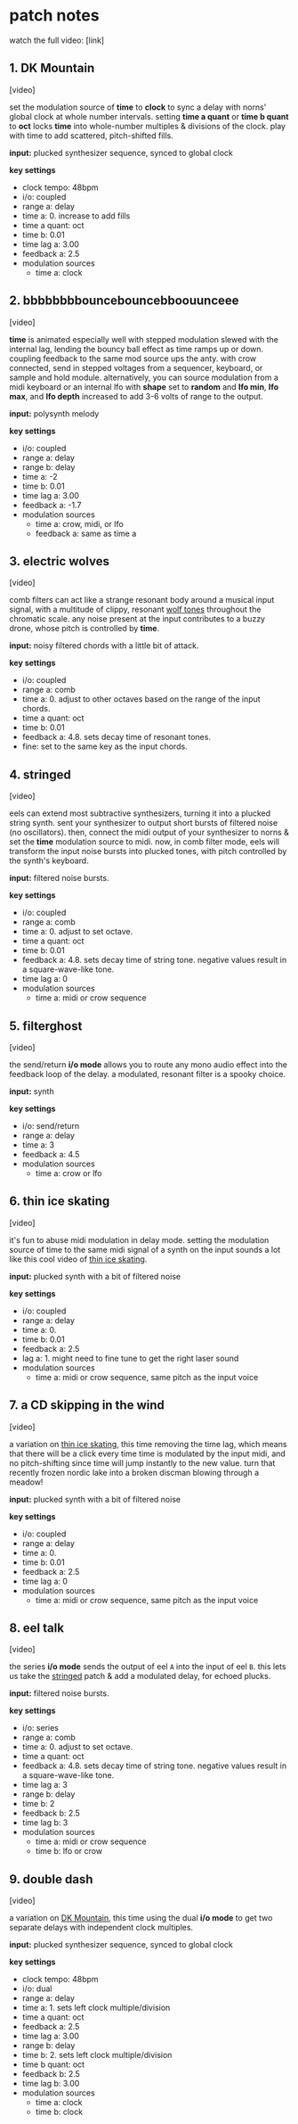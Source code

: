 # patch notes

watch the full video: [link]

## 1. DK Mountain

[video]

set the modulation source of **time** to **clock** to sync a delay with norns' global clock at whole number intervals. setting **time a quant** or **time b quant** to **oct** locks **time** into whole-number multiples & divisions of the clock. play with time to add scattered, pitch-shifted fills.

**input:** plucked synthesizer sequence, synced to global clock

**key settings**
- clock tempo: 48bpm
- i/o: coupled
- range a: delay
- time a: 0. increase to add fills
- time a quant: oct
- time b: 0.01
- time lag a: 3.00
- feedback a: 2.5
- modulation sources
  - time a: clock

## 2. bbbbbbbbouncebouncebboouunceee

[video]

**time** is animated especially well with stepped modulation slewed with the internal lag, lending the bouncy ball effect as time ramps up or down. coupling feedback to the same mod source ups the anty. with crow connected, send in stepped voltages from a sequencer, keyboard, or sample and hold module. alternatively, you can source modulation from a midi keyboard or an internal lfo with **shape** set to **random** and **lfo min**, **lfo max**, and **lfo depth** increased to add 3-6 volts of range to the output.

**input:** polysynth melody

**key settings**
- i/o: coupled
- range a: delay
- range b: delay
- time a: -2
- time b: 0.01
- time lag a: 3.00
- feedback a: -1.7
- modulation sources
  - time a: crow, midi, or lfo
  - feedback a: same as time a

## 3. electric wolves

[video]

comb filters can act like a strange resonant body around a musical input signal, with a multitude of clippy, resonant [wolf tones](https://en.wikipedia.org/wiki/Wolf_tone) throughout the chromatic scale. any noise present at the input contributes to a buzzy drone, whose pitch is controlled by **time**.

**input:** noisy filtered chords with a little bit of attack.

**key settings**
- i/o: coupled
- range a: comb
- time a: 0. adjust to other octaves based on the range of the input chords.
- time a quant: oct
- time b: 0.01
- feedback a: 4.8. sets decay time of resonant tones.
- fine: set to the same key as the input chords.

## 4. stringed

[video]

eels can extend most subtractive synthesizers, turning it into a plucked string synth. sent your synthesizer to output short bursts of filtered noise (no oscillators). then, connect the midi output of your synthesizer to norns & set the **time** modulation source to midi. now, in comb filter mode, eels will transform the input noise bursts into plucked tones, with pitch controlled by the synth's keyboard.

**input:** filtered noise bursts.

**key settings**
- i/o: coupled
- range a: comb
- time a: 0. adjust to set octave.
- time a quant: oct
- time b: 0.01
- feedback a: 4.8. sets decay time of string tone. negative values result in a square-wave-like tone.
- time lag a: 0
- modulation sources
  - time a: midi or crow sequence

## 5. filterghost

[video]

the send/return **i/o mode** allows you to route any mono audio effect into the feedback loop of the delay. a modulated, resonant filter is a spooky choice.

**input:** synth

**key settings**
- i/o: send/return
- range a: delay
- time a: 3
- feedback a: 4.5
- modulation sources
  - time a: crow or lfo

## 6. thin ice skating

[video]

it's fun to abuse midi modulation in delay mode. setting the modulation source of time to the same midi signal of a synth on the input sounds a lot like this cool video of [thin ice skating](https://www.youtube.com/watch?v=v3O9vNi-dkA&list=WL&index=20).

**input:** plucked synth with a bit of filtered noise

**key settings**
- i/o: coupled
- range a: delay
- time a: 0.
- time b: 0.01
- feedback a: 2.5
- lag a: 1. might need to fine tune to get the right laser sound
- modulation sources
  - time a: midi or crow sequence, same pitch as the input voice

## 7. a CD skipping in the wind

[video]

a variation on [thin ice skating](#6-thin-ice-skating), this time removing the time lag, which means that there will be a click every time time is modulated by the input midi, and no pitch-shifting since time will jump instantly to the new value. turn that recently frozen nordic lake into a broken discman blowing through a meadow!

**input:** plucked synth with a bit of filtered noise

**key settings**
- i/o: coupled
- range a: delay
- time a: 0.
- time b: 0.01
- feedback a: 2.5
- time lag a: 0
- modulation sources
  - time a: midi or crow sequence, same pitch as the input voice

## 8. eel talk

[video]

the series **i/o mode** sends the output of eel `A` into the input of eel `B`. this lets us take the [stringed](#4-stringed) patch & add a modulated delay, for echoed plucks.

**input:** filtered noise bursts.

**key settings**
- i/o: series
- range a: comb
- time a: 0. adjust to set octave.
- time a quant: oct
- feedback a: 4.8. sets decay time of string tone. negative values result in a square-wave-like tone.
- time lag a: 3
- range b: delay
- time b: 2
- feedback b: 2.5
- time lag b: 3
- modulation sources
  - time a: midi or crow sequence
  - time b: lfo or crow

## 9. double dash

[video]

a variation on [DK Mountain](#1-DK-Mountain), this time using the dual **i/o mode** to get two separate delays with independent clock multiples.

**input:** plucked synthesizer sequence, synced to global clock

**key settings**
- clock tempo: 48bpm
- i/o: dual
- range a: delay
- time a: 1. sets left clock multiple/division
- time a quant: oct
- feedback a: 2.5
- time lag a: 3.00
- range b: delay
- time b: 2. sets left clock multiple/division
- time b quant: oct
- feedback b: 2.5
- time lag b: 3.00
- modulation sources
  - time a: clock
  - time b: clock

